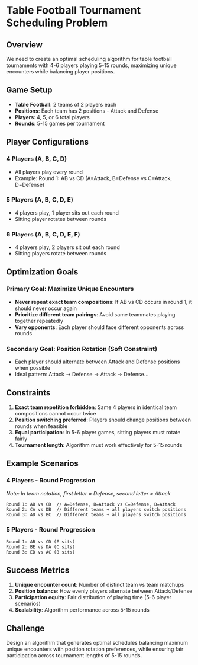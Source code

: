 # Table Football Tournament Scheduling Problem

## Overview

We need to create an optimal scheduling algorithm for table football tournaments with 4-6 players playing 5-15 rounds, maximizing unique encounters while balancing player positions.

## Game Setup

- **Table Football**: 2 teams of 2 players each
- **Positions**: Each team has 2 positions - Attack and Defense
- **Players**: 4, 5, or 6 total players
- **Rounds**: 5-15 games per tournament

## Player Configurations

### 4 Players (A, B, C, D)
- All players play every round
- Example: Round 1: AB vs CD (A=Attack, B=Defense vs C=Attack, D=Defense)

### 5 Players (A, B, C, D, E)
- 4 players play, 1 player sits out each round
- Sitting player rotates between rounds

### 6 Players (A, B, C, D, E, F)
- 4 players play, 2 players sit out each round
- Sitting players rotate between rounds

## Optimization Goals

### Primary Goal: Maximize Unique Encounters
- **Never repeat exact team compositions**: If AB vs CD occurs in round 1, it should never occur again
- **Prioritize different team pairings**: Avoid same teammates playing together repeatedly
- **Vary opponents**: Each player should face different opponents across rounds

### Secondary Goal: Position Rotation (Soft Constraint)
- Each player should alternate between Attack and Defense positions when possible
- Ideal pattern: Attack → Defense → Attack → Defense...

## Constraints

1. **Exact team repetition forbidden**: Same 4 players in identical team compositions cannot occur twice
2. **Position switching preferred**: Players should change positions between rounds when feasible
3. **Equal participation**: In 5-6 player games, sitting players must rotate fairly
4. **Tournament length**: Algorithm must work effectively for 5-15 rounds

## Example Scenarios

### 4 Players - Round Progression
*Note: In team notation, first letter = Defense, second letter = Attack*

```
Round 1: AB vs CD  // A=Defense, B=Attack vs C=Defense, D=Attack
Round 2: CA vs DB  // Different teams + all players switch positions
Round 3: AD vs BC  // Different teams + all players switch positions
```

### 5 Players - Round Progression
```
Round 1: AB vs CD (E sits)
Round 2: BE vs DA (C sits)
Round 3: ED vs AC (B sits)
```

## Success Metrics

1. **Unique encounter count**: Number of distinct team vs team matchups
2. **Position balance**: How evenly players alternate between Attack/Defense
3. **Participation equity**: Fair distribution of playing time (5-6 player scenarios)
4. **Scalability**: Algorithm performance across 5-15 rounds

## Challenge

Design an algorithm that generates optimal schedules balancing maximum unique encounters with position rotation preferences, while ensuring fair participation across tournament lengths of 5-15 rounds.